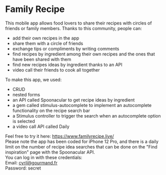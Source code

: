 # Family Recipe

This mobile app allows food lovers to share their recipes with circles of friends or family members. Thanks to this community, people can:

- add their own recipes in the app
- share them with a circle of friends
- exchange tips or compliments by writing comments
- find recipes by ingredient among their own recipes and the ones that have been shared with them
- find new recipes ideas by ingredient thanks to an API
- video call their friends to cook all together

To make this app, we used:
- CRUD
- nested forms
- an API called Spoonacular to get recipe ideas by ingredient
- a gem called stimulus-autocomplete to implement an autocomplete functionality on the recipe search bar
- a Stimulus controller to trigger the search when an autocomplete option is selected
- a video call API called Daily

Feel free to try it here: https://www.familyrecipe.live/  
Please note the app has been coded for iPhone 12 Pro, and there is a daily limit on the number of recipe idea searches that can be done on the "Find inspiration" page with the Spoonacular API.  
You can log in with these credentials:  
Email: cyril@gourmand.fr  
Password: secret
